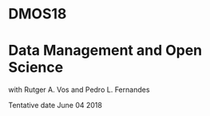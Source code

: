 # DMOS18
# Data Management and Open Science

with Rutger A. Vos and Pedro L. Fernandes

Tentative date June 04 2018

